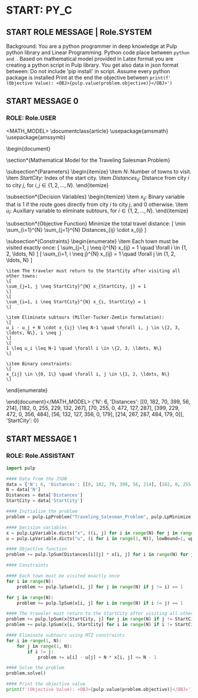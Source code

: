 # START: PY_C 
## START ROLE MESSAGE | Role.SYSTEM 
Background: You are a python programmer in deep knowledge at Pulp python library and Linear Programming. Python code place between ```python and ```. Based on mathematical model provided in Latex format you are creating a python script in Pulp library. You get also data in json format between: <DATA></DATA> Do not include 'pip install' in script. Assume every python package is installed Print at the end the objective between <OBJ></OBJ> `print(f' (Objective Value): <OBJ>{pulp.value(problem.objective)}</OBJ>')` 
## START MESSAGE 0 
### ROLE: Role.USER
<MATH_MODEL>
\documentclass{article}
\usepackage{amsmath}
\usepackage{amssymb}

\begin{document}

\section*{Mathematical Model for the Traveling Salesman Problem}

\subsection*{Parameters}
\begin{itemize}
    \item $N$: Number of towns to visit.
    \item $StartCity$: Index of the start city.
    \item $Distances_{ij}$: Distance from city $i$ to city $j$, for $i, j \in \{1, 2, \ldots, N\}$.
\end{itemize}

\subsection*{Decision Variables}
\begin{itemize}
    \item $x_{ij}$: Binary variable that is 1 if the route goes directly from city $i$ to city $j$, and 0 otherwise.
    \item $u_i$: Auxiliary variable to eliminate subtours, for $i \in \{1, 2, \ldots, N\}$.
\end{itemize}

\subsection*{Objective Function}
Minimize the total travel distance:
\[
\min \sum_{i=1}^{N} \sum_{j=1}^{N} Distances_{ij} \cdot x_{ij}
\]

\subsection*{Constraints}
\begin{enumerate}
    \item Each town must be visited exactly once:
    \[
    \sum_{j=1, j \neq i}^{N} x_{ij} = 1 \quad \forall i \in \{1, 2, \ldots, N\}
    \]
    \[
    \sum_{i=1, i \neq j}^{N} x_{ij} = 1 \quad \forall j \in \{1, 2, \ldots, N\}
    \]

    \item The traveler must return to the StartCity after visiting all other towns:
    \[
    \sum_{j=1, j \neq StartCity}^{N} x_{StartCity, j} = 1
    \]
    \[
    \sum_{i=1, i \neq StartCity}^{N} x_{i, StartCity} = 1
    \]

    \item Eliminate subtours (Miller-Tucker-Zemlin formulation):
    \[
    u_i - u_j + N \cdot x_{ij} \leq N-1 \quad \forall i, j \in \{2, 3, \ldots, N\}, i \neq j
    \]
    \[
    1 \leq u_i \leq N-1 \quad \forall i \in \{2, 3, \ldots, N\}
    \]

    \item Binary constraints:
    \[
    x_{ij} \in \{0, 1\} \quad \forall i, j \in \{1, 2, \ldots, N\}
    \]
\end{enumerate}

\end{document}</MATH_MODEL>
<DATA>
{'N': 6, 'Distances': [[0, 182, 70, 399, 56, 214], [182, 0, 255, 229, 132, 267], [70, 255, 0, 472, 127, 287], [399, 229, 472, 0, 356, 484], [56, 132, 127, 356, 0, 179], [214, 267, 287, 484, 179, 0]], 'StartCity': 0}</DATA>


## START MESSAGE 1 
### ROLE: Role.ASSISTANT
```python
import pulp

#### Data from the JSON
data = {'N': 6, 'Distances': [[0, 182, 70, 399, 56, 214], [182, 0, 255, 229, 132, 267], [70, 255, 0, 472, 127, 287], [399, 229, 472, 0, 356, 484], [56, 132, 127, 356, 0, 179], [214, 267, 287, 484, 179, 0]], 'StartCity': 0}
N = data['N']
Distances = data['Distances']
StartCity = data['StartCity']

#### Initialize the problem
problem = pulp.LpProblem("Traveling_Salesman_Problem", pulp.LpMinimize)

#### Decision variables
x = pulp.LpVariable.dicts("x", ((i, j) for i in range(N) for j in range(N)), cat='Binary')
u = pulp.LpVariable.dicts("u", (i for i in range(1, N)), lowBound=1, upBound=N-1, cat='Continuous')

#### Objective function
problem += pulp.lpSum(Distances[i][j] * x[i, j] for i in range(N) for j in range(N))

#### Constraints

#### Each town must be visited exactly once
for i in range(N):
    problem += pulp.lpSum(x[i, j] for j in range(N) if j != i) == 1

for j in range(N):
    problem += pulp.lpSum(x[i, j] for i in range(N) if i != j) == 1

#### The traveler must return to the StartCity after visiting all other towns
problem += pulp.lpSum(x[StartCity, j] for j in range(N) if j != StartCity) == 1
problem += pulp.lpSum(x[i, StartCity] for i in range(N) if i != StartCity) == 1

#### Eliminate subtours using MTZ constraints
for i in range(1, N):
    for j in range(1, N):
        if i != j:
            problem += u[i] - u[j] + N * x[i, j] <= N - 1

#### Solve the problem
problem.solve()

#### Print the objective value
print(f'(Objective Value): <OBJ>{pulp.value(problem.objective)}</OBJ>')
```

